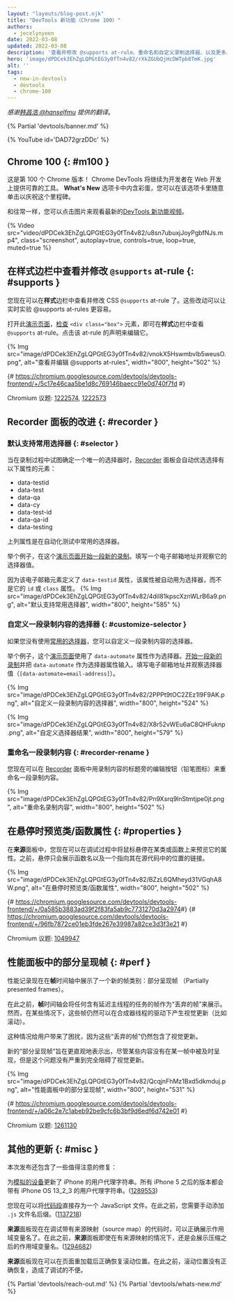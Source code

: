 ```yaml
---
layout: "layouts/blog-post.njk"
title: "DevTools 新功能（Chrome 100）"
authors:
  - jecelynyeen
date: 2022-03-08
updated: 2022-03-08
description: '查看并修改 @supports at-rule、重命名和自定义录制选择器、以及更多。'
hero: 'image/dPDCek3EhZgLQPGtEG3y0fTn4v82/rXkZGUbQjHcDWTpb8TmK.jpg'
alt: ''
tags:
  - new-in-devtools
  - devtools
  - chrome-100
---
```


*感谢[韩昌浩 @hanselfmu](https://github.com/hanselfmu) 提供的翻译*。

{% Partial 'devtools/banner.md' %}

{% YouTube id='DAD72grzDDc' %}

<!-- start: translation instructions -->
<!-- 1. Remove the "draft: true" tag above when submitting PR -->
<!-- 2. Provide translations under each of the English commented original content -->
<!-- 3. Translate the "description" tag above -->
<!-- 4. Translate all the <img> alt text -->
<!-- 5. Update the whats-new.md file -->
<!-- end: translation instructions -->

<!-- ## Chrome 100  {: #m100 } -->
## Chrome 100  {: #m100 }

<!-- Here’s to the 100th Chrome version! Chrome DevTools will continue to provide reliable tools for developers to build on the web. Take a moment to click around in the **What’s New** tab to celebrate the milestones. -->
这是第 100 个 Chrome 版本！ Chrome DevTools 将继续为开发者在 Web 开发上提供可靠的工具。  **What's New** 选项卡中内含彩蛋，您可以在该选项卡里随意单击以庆祝这个里程碑。

<!-- As usual, you can watch the latest [What’s New in DevTools video](https://goo.gle/devtools-youtube) by clicking on the image. -->
和往常一样，您可以点击图片来观看最新的[DevTools 新功能视频](https://goo.gle/devtools-youtube)。

{% Video src="video/dPDCek3EhZgLQPGtEG3y0fTn4v82/u8sn7ubuxjJoyPgbfNJs.mp4", class="screenshot", autoplay=true, controls=true, loop=true, muted=true %}


<!-- ## View and edit @supports at rules in the Styles pane {: #supports } -->
## 在**样式**边栏中查看并修改 `@supports` at-rule {: #supports }

<!-- You can now view and edit the CSS `@supports` at-rules in the **Styles** pane. These changes make it easier to experiment with the at-rules in real time. -->
您现在可以在**样式**边栏中查看并修改 CSS `@supports` at-rule 了。这些改动可以让实时实验 @supports at-rules 更容易。

<!-- Open this [demo page](https://jec.fyi/demo/at-support), [inspect](/docs/devtools/dom/#inspect) the `<div class=”box”>` element, view the `@supports` at-rules in the **Styles** pane. Click on the rule’s declaration to edit it.  -->
打开此[演示页面](https://jec.fyi/demo/at-support)，[检查](/docs/devtools/dom/#inspect) `<div class="box">` 元素，即可在**样式**边栏中查看 `@supports` at-rule。点击该 at-rule 的声明来编辑它。

{% Img src="image/dPDCek3EhZgLQPGtEG3y0fTn4v82/vnokX5Hswmbvlb5weusO.png", alt="查看并编辑 @supports at-rules", width="800", height="502" %}

{# https://chromium.googlesource.com/devtools/devtools-frontend/+/5c17e46caa5be1d8c769146baecc91e0d740f7fd #}

Chromium 议题: [1222574](https://crbug.com/1222574), [1222573](https://crbug.com/1222573)


<!-- ## Recorder panel improvements {: #recorder } -->
## Recorder 面板的改进 {: #recorder }

<!-- ### Support common selectors by default {: #selector } -->
### 默认支持常用选择器 {: #selector }

<!-- When determining an unique selector during recording, the [Recorder](/docs/devtools/recorder/) panel now automatically prefers elements with the following attributes: -->
当在录制过程中试图确定一个唯一的选择器时，[Recorder](/docs/devtools/recorder/) 面板会自动优选选择有以下属性的元素：

- data-testid
- data-test
- data-qa
- data-cy
- data-test-id
- data-qa-id
- data-testing

<!-- The attributes above are common selectors used in test automation.  -->
上列属性是在自动化测试中常用的选择器。

<!-- For example, [start a new recording](/docs/devtools/recorder/#record) with this [demo page](https://jec.fyi/demo/recorder). Fill in an email address and observe the selector value. -->
举个例子，在这个[演示页面](https://jec.fyi/demo/recorder)[开始一段新的录制](/docs/devtools/recorder/#record)。填写一个电子邮箱地址并观察它的选择器值。

<!-- Since the email element has `data-testid` defined, it’s used as the selector automatically instead of the `id` or `class` attributes. -->
因为该电子邮箱元素定义了 `data-testid` 属性，该属性被自动用为选择器，而不是它的 `id` 或 `class` 属性。
{% Img src="image/dPDCek3EhZgLQPGtEG3y0fTn4v82/4diI81kpscXznWLrB6a9.png", alt="默认支持常用选择器", width="800", height="585" %}


<!-- ### Customize the recording’s selector {: #customize-selector } -->
### 自定义一段录制内容的选择器 {: #customize-selector }

<!-- You can customize the selector of a recording if you are not using the [common selectors](/docs/devtools/recorder/#selector). -->
如果您没有使用[常用的选择器](/docs/devtools/recorder/#selector)，您可以自定义一段录制内容的选择器。

<!-- For example, this [demo page](https://jec.fyi/demo/recorder) uses the `data-automate` attribute as the selector. [start a new recording](/docs/devtools/recorder/#record) and enter the `data-automate` as the selector attribute. Fill in an email address and observe the selector value (`[data-automate=email-address]`). -->
举个例子，这个[演示页面](https://jec.fyi/demo/recorder)使用了 `data-automate` 属性作为选择器。[开始一段新的录制](/docs/devtools/recorder/#record)并把 `data-automate` 作为选择器属性输入。填写电子邮箱地址并观察选择器值（`[data-automate=email-address]`）。

{% Img src="image/dPDCek3EhZgLQPGtEG3y0fTn4v82/2PPPt9tOC2ZEz1l9F9AK.png", alt="自定义一段录制内容的选择器", width="800", height="524" %}

{% Img src="image/dPDCek3EhZgLQPGtEG3y0fTn4v82/X8r52vWEu6aC8QHFuknp.png", alt="自定义选择器结果", width="800", height="579" %}


<!-- ### Rename a recording {: #recorder-rename } -->
### 重命名一段录制内容 {: #recorder-rename }

<!-- You can now rename a recording in the [Recorder](/docs/devtools/recorder/) panel with the edit button (pencil icon) next to the recording’s title. -->
您现在可以在 [Recorder](/docs/devtools/recorder/) 面板中用录制内容的标题旁的编辑按钮（铅笔图标）来重命名一段录制内容。

{% Img src="image/dPDCek3EhZgLQPGtEG3y0fTn4v82/Pn9Xsrq9lnStmtjpe0jt.png", alt="重命名录制内容", width="800", height="502" %}


<!-- ## Preview class/function properties on hover {: #properties } -->
## 在悬停时预览类/函数属性 {: #properties }

<!-- You can now hover over a class or function in the **Sources** panel during debugging to preview its properties. Previously, it only showed the function name and a link to its location in the source code. -->
在**来源**面板中，您现在可以在调试过程中将鼠标悬停在某类或函数上来预览它的属性。之前，悬停只会展示函数名以及一个指向其在源代码中的位置的链接。

{% Img src="image/dPDCek3EhZgLQPGtEG3y0fTn4v82/BZzL6QMheyd31VGqhA8W.png", alt="在悬停时预览类/函数属性", width="800", height="502" %}

{# https://chromium.googlesource.com/devtools/devtools-frontend/+/0a585b3883ad39f2f83fa5ab9c7731270d3a2974 ​#}
{# https://chromium.googlesource.com/devtools/devtools-frontend/+/96fb7872ce01eb3fde267e39987a82ce3d3f3e21 #}

Chromium 议题: [1049947](https://crbug.com/1049947)


<!-- ## Partially presented frames in the Performance panel {: #perf } -->
## **性能**面板中的部分呈现帧 {: #perf }

<!-- Performance recording now displays a new frame category "Partially presented frames" in the **Frames** timeline.  -->
性能记录现在在**帧**时间轴中展示了一个新的帧类别：部分呈现帧 （Partially presented frames）。

<!-- Previously, the **Frames** timeline visualizes any frames with delayed main-thread work as "dropped frames". However, there are cases where some frames may still produce visual updates (e.g. scrolling) driven by the compositor thread. -->
在此之前，**帧**时间轴会将任何含有延迟主线程的任务的帧作为“丢弃的帧”来展示。然而，在某些情况下，这些帧仍然可以在合成器线程的驱动下产生视觉更新（比如滚动）。

<!-- This leads to user confusion because the screenshots of these “Dropped frames” are still reflecting visual updates.  -->
这种情况给用户带来了困扰，因为这些“丢弃的帧”仍然包含了视觉更新。

<!-- The new "Partially presented frames" aims to indicate more intuitively that although some content is not presented timely in the frame, but the issue is not so severe as to block visual updates altogether. -->
新的“部分呈现帧”旨在更直观地表示出，尽管某些内容没有在某一帧中被及时呈现，但是这个问题没有严重到完全阻碍了视觉更新。

{% Img src="image/dPDCek3EhZgLQPGtEG3y0fTn4v82/QcqjnFhMz1Bxd5dkmduj.png", alt="性能面板中的部分呈现帧", width="800", height="531" %}

{# https://chromium.googlesource.com/devtools/devtools-frontend/+/a06c2e7c1abeb92be9cfc6b3bf9d6edf6d742e01 #}

Chromium 议题: [1261130](https://crbug.com/1261130)


<!-- ## Miscellaneous highlights {: #misc } -->
## 其他的更新 {: #misc }

<!-- These are some noteworthy fixes in this release: -->
本次发布还包含了一些值得注意的修复：

<!-- - Updated iPhone user agent strings for [emulated devices](/docs/devtools/device-mode/#device). All iPhone versions after 5 have a user-agent string with iPhone OS 13_2_3. ([1289553](https://crbug.com/1289553)) -->
为[模拟的设备](/docs/devtools/device-mode/#device)更新了 iPhone 的用户代理字符串。所有 iPhone 5 之后的版本都会带有 iPhone OS 13_2_3 的用户代理字符串。([1289553](https://crbug.com/1289553))
<!-- - You can now save [snippet](/docs/devtools/javascript/snippets/) as a JavaScript file directly. Previously, you needed to append `.js` file extension manually. ([1137218](https://crbug.com/1137218)) -->
您现在可以将[代码段](/docs/devtools/javascript/snippets/)直接存为一个 JavaScript 文件。在此之前，您需要手动添加 `.js` 文件名后缀。([1137218](https://crbug.com/1137218))
<!-- - The **Sources** panel now correctly displays scope variable names when debugging with source map. Previously, the **Sources** panel displays minified scope variable names despite sourcemap being provided. ([1294682](https://crbug.com/1294682))  -->
**来源**面板现在在调试带有来源映射（source map）的代码时，可以正确展示作用域变量名了。在此之前，**来源**面板即使在有来源映射的情况下，还是会展示压缩之后的作用域变量名。([1294682](https://crbug.com/1294682))
<!-- - The **Sources** panel now restores scroll position correctly on page load. Previously, the position was not restored correctly causing inconvenience in debugging. ([1294422](https://crbug.com/1294422))  -->
**来源**面板现在可以在页面重加载后正确恢复滚动位置。在此之前，滚动位置没有正确恢复，造成了调试的不便。

{% Partial 'devtools/reach-out.md' %}
{% Partial 'devtools/whats-new.md' %}
